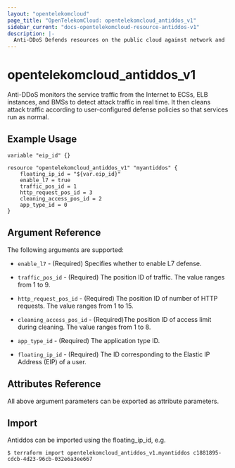 ```yaml
---
layout: "opentelekomcloud"
page_title: "OpenTelekomCloud: opentelekomcloud_antiddos_v1"
sidebar_current: "docs-opentelekomcloud-resource-antiddos-v1"
description: |-
  Anti-DDoS Defends resources on the public cloud against network and  monitors the service traffic from the Internet to ECSs, ELB instances, and BMSs to detect attack traffic in real time.
---
```


# opentelekomcloud_antiddos_v1

Anti-DDoS monitors the service traffic from the Internet to ECSs, ELB instances, and BMSs to detect attack traffic in real time. It then cleans attack traffic according to user-configured defense policies so that services run as normal.

## Example Usage

 ```hcl
 variable "eip_id" {}
  
 resource "opentelekomcloud_antiddos_v1" "myantiddos" {
     floating_ip_id = "${var.eip_id}"
     enable_l7 = true
     traffic_pos_id = 1
     http_request_pos_id = 3
     cleaning_access_pos_id = 2
     app_type_id = 0
 }

 ```
## Argument Reference
The following arguments are supported:

* `enable_l7` - (Required) Specifies whether to enable L7 defense.

* `traffic_pos_id` - (Required) The position ID of traffic. The value ranges from 1 to 9.

* `http_request_pos_id` - (Required) The position ID of number of HTTP requests. The value ranges from 1 to 15.

* `cleaning_access_pos_id` - (Required)The position ID of access limit during cleaning. The value ranges from 1 to 8.

* `app_type_id` - (Required) The application type ID. 

* `floating_ip_id` - (Required) The ID corresponding to the Elastic IP Address (EIP) of a user.

## Attributes Reference
All above argument parameters can be exported as attribute parameters.

## Import

Antiddos can be imported using the floating_ip_id, e.g.
```
$ terraform import opentelekomcloud_antiddos_v1.myantiddos c1881895-cdcb-4d23-96cb-032e6a3ee667
```